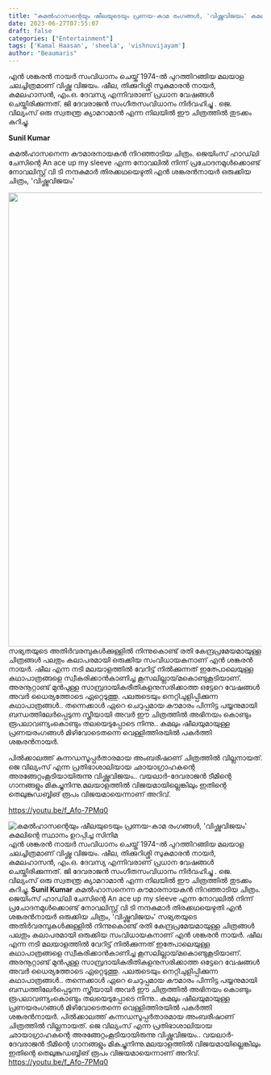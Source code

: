 ```yaml
---
title: "കമൽഹാസന്റെയും ഷീലയുടെയും പ്രണയ-കാമ രംഗങ്ങൾ, 'വിഷ്ണുവിജയം' കമലിന്റെ സ്ഥാനം ഉറപ്പിച്ച സിനിമ"
date: 2023-06-27T07:55:07
draft: false
categories: ["Entertainment"]
tags: ['Kamal Haasan', 'sheela', 'vishnuvijayam']
author: "Beaumaris"
---
```


എൻ ശങ്കരൻ നായർ സംവിധാനം ചെയ്ത് 1974-ൽ പുറത്തിറങ്ങിയ മലയാള ചലച്ചിത്രമാണ് വിഷ്ണു വിജയം. ഷീല, തിക്കുറിശ്ശി സുകുമാരൻ നായർ, കമലഹാസൻ, എം.ഒ. ദേവസ്യ എന്നിവരാണ് പ്രധാന വേഷങ്ങൾ ചെയ്തിരിക്കുന്നത്. ജി ദേവരാജൻ സംഗീതസംവിധാനം നിർവഹിച്ചു . ജെ. വില്യംസ് ഒരു സ്വതന്ത്ര ക്യാമറാമാൻ എന്ന നിലയിൽ ഈ ചിത്രത്തിൽ തുടക്കം കുറിച്ചു.

<strong>Sunil Kumar</strong>

കമൽഹാസനെന്ന കൗമാരനായകൻ നിറഞ്ഞാടിയ ചിത്രം. ജെയിംസ് ഹാഡ്‌ലി ചേസിന്റെ An ace up my sleeve എന്ന നോവലിൽ നിന്ന് പ്രചോദനമുൾക്കൊണ്ട് നോവലിസ്റ്റ് വി ടി നന്ദകുമാർ തിരക്കഥയെഴുതി എൻ ശങ്കരൻനായർ ഒരുക്കിയ ചിത്രം, 'വിഷ്ണുവിജയം'

<a href="https://cdn.boolokam.com/articles/2023/06/qfqff-1.jpg"><img class="size-full wp-image-401259 aligncenter" src="https://cdn.boolokam.com/articles/2023/06/qfqff-1.jpg" alt="" width="900" height="900" /></a>സഭ്യതയുടെ അതിർവരമ്പുകൾക്കുള്ളിൽ നിന്നുകൊണ്ട് രതി കേന്ദ്രപ്രമേയമായുള്ള ചിത്രങ്ങൾ പലതും കലാപരമായി ഒരുക്കിയ സംവിധായകനാണ് എൻ ശങ്കരൻ നായർ. ഷീല എന്ന നടി മലയാളത്തിൽ വേറിട്ട് നിൽക്കുന്നത് ഇത്പോലെയുള്ള കഥാപാത്രങ്ങളെ സ്വീകരിക്കാൻകാണിച്ച കൂസലില്ലായ്‌മകൊണ്ടുകൂടിയാണ്. അരനൂറ്റാണ്ട് മുൻപുള്ള സാമ്പ്രദായികരീതികളനുസരിക്കാത്ത ഒട്ടേറെ വേഷങ്ങൾ അവർ ധൈര്യത്തോടെ ഏറ്റെടുത്തു. പലരുടെയും നെറ്റിചുളിപ്പിക്കുന്ന കഥാപാത്രങ്ങൾ.. തന്നെക്കാൾ ഏറെ ചെറുപ്പമായ കൗമാരം പിന്നിട്ട പയ്യനുമായി ബന്ധത്തിലേർപ്പെടുന്ന സ്ത്രീയായി അവർ ഈ ചിത്രത്തിൽ അഭിനയം കൊണ്ടും രൂപലാവണ്യംകൊണ്ടും തലയെടുപ്പോടെ നിന്നു.. കമലും ഷീലയുമായുള്ള പ്രണയരംഗങ്ങൾ മിഴിവോടെതന്നെ വെള്ളിത്തിരയിൽ പകർത്തി ശങ്കരൻനായർ.

പിൽക്കാലത്ത് കന്നഡസൂപ്പർതാരമായ അംബരീഷാണ് ചിത്രത്തിൽ വില്ലനായത്. ജെ വില്യംസ് എന്ന പ്രതിഭാശാലിയായ ഛായാഗ്രാഹകന്റെ അരങ്ങേറ്റംകൂടിയായിരുന്നു വിഷ്ണുവിജയം.. വയലാർ-ദേവരാജൻ ടീമിന്റെ ഗാനങ്ങളും മികച്ചുനിന്നു.മലയാളത്തിൽ വിജയമായില്ലെങ്കിലും ഇതിന്റെ തെലുങ്കുഡബ്ബിങ് രൂപം വിജയമായെന്നാണ് അറിവ്.

https://youtu.be/f_Afo-7PMq0


![കമൽഹാസന്റെയും ഷീലയുടെയും പ്രണയ-കാമ രംഗങ്ങൾ, 'വിഷ്ണുവിജയം' കമലിന്റെ സ്ഥാനം ഉറപ്പിച്ച സിനിമ](https://cdn.boolokam.com/articles/2023/06/qfqff-1.jpg)എൻ ശങ്കരൻ നായർ സംവിധാനം ചെയ്ത് 1974-ൽ പുറത്തിറങ്ങിയ മലയാള ചലച്ചിത്രമാണ് വിഷ്ണു വിജയം. ഷീല, തിക്കുറിശ്ശി സുകുമാരൻ നായർ, കമലഹാസൻ, എം.ഒ. ദേവസ്യ എന്നിവരാണ് പ്രധാന വേഷങ്ങൾ ചെയ്തിരിക്കുന്നത്. ജി ദേവരാജൻ സംഗീതസംവിധാനം നിർവഹിച്ചു . ജെ. വില്യംസ് ഒരു സ്വതന്ത്ര ക്യാമറാമാൻ എന്ന നിലയിൽ ഈ ചിത്രത്തിൽ തുടക്കം കുറിച്ചു. **Sunil Kumar** കമൽഹാസനെന്ന കൗമാരനായകൻ നിറഞ്ഞാടിയ ചിത്രം. ജെയിംസ് ഹാഡ്‌ലി ചേസിന്റെ An ace up my sleeve എന്ന നോവലിൽ നിന്ന് പ്രചോദനമുൾക്കൊണ്ട് നോവലിസ്റ്റ് വി ടി നന്ദകുമാർ തിരക്കഥയെഴുതി എൻ ശങ്കരൻനായർ ഒരുക്കിയ ചിത്രം, 'വിഷ്ണുവിജയം' [](https://cdn.boolokam.com/articles/2023/06/qfqff-1.jpg)സഭ്യതയുടെ അതിർവരമ്പുകൾക്കുള്ളിൽ നിന്നുകൊണ്ട് രതി കേന്ദ്രപ്രമേയമായുള്ള ചിത്രങ്ങൾ പലതും കലാപരമായി ഒരുക്കിയ സംവിധായകനാണ് എൻ ശങ്കരൻ നായർ. ഷീല എന്ന നടി മലയാളത്തിൽ വേറിട്ട് നിൽക്കുന്നത് ഇത്പോലെയുള്ള കഥാപാത്രങ്ങളെ സ്വീകരിക്കാൻകാണിച്ച കൂസലില്ലായ്‌മകൊണ്ടുകൂടിയാണ്. അരനൂറ്റാണ്ട് മുൻപുള്ള സാമ്പ്രദായികരീതികളനുസരിക്കാത്ത ഒട്ടേറെ വേഷങ്ങൾ അവർ ധൈര്യത്തോടെ ഏറ്റെടുത്തു. പലരുടെയും നെറ്റിചുളിപ്പിക്കുന്ന കഥാപാത്രങ്ങൾ.. തന്നെക്കാൾ ഏറെ ചെറുപ്പമായ കൗമാരം പിന്നിട്ട പയ്യനുമായി ബന്ധത്തിലേർപ്പെടുന്ന സ്ത്രീയായി അവർ ഈ ചിത്രത്തിൽ അഭിനയം കൊണ്ടും രൂപലാവണ്യംകൊണ്ടും തലയെടുപ്പോടെ നിന്നു.. കമലും ഷീലയുമായുള്ള പ്രണയരംഗങ്ങൾ മിഴിവോടെതന്നെ വെള്ളിത്തിരയിൽ പകർത്തി ശങ്കരൻനായർ. പിൽക്കാലത്ത് കന്നഡസൂപ്പർതാരമായ അംബരീഷാണ് ചിത്രത്തിൽ വില്ലനായത്. ജെ വില്യംസ് എന്ന പ്രതിഭാശാലിയായ ഛായാഗ്രാഹകന്റെ അരങ്ങേറ്റംകൂടിയായിരുന്നു വിഷ്ണുവിജയം.. വയലാർ-ദേവരാജൻ ടീമിന്റെ ഗാനങ്ങളും മികച്ചുനിന്നു.മലയാളത്തിൽ വിജയമായില്ലെങ്കിലും ഇതിന്റെ തെലുങ്കുഡബ്ബിങ് രൂപം വിജയമായെന്നാണ് അറിവ്. https://youtu.be/f_Afo-7PMq0
